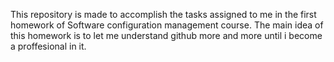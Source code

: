 This repository is made to accomplish the tasks assigned to me in the first homework of Software configuration management course.
The main idea of this homework is to let me understand github more and more until i become a proffesional in it.
